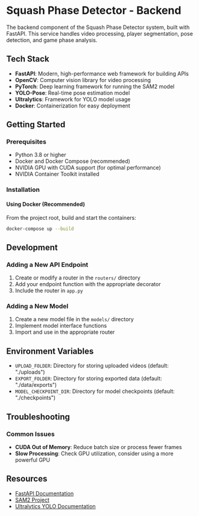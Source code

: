 # Squash Phase Detector - Backend

The backend component of the Squash Phase Detector system, built with FastAPI. This service handles video processing, player segmentation, pose detection, and game phase analysis.

## Tech Stack

- **FastAPI**: Modern, high-performance web framework for building APIs
- **OpenCV**: Computer vision library for video processing
- **PyTorch**: Deep learning framework for running the SAM2 model
- **YOLO-Pose**: Real-time pose estimation model
- **Ultralytics**: Framework for YOLO model usage
- **Docker**: Containerization for easy deployment

## Getting Started

### Prerequisites

- Python 3.8 or higher
- Docker and Docker Compose (recommended)
- NVIDIA GPU with CUDA support (for optimal performance)
- NVIDIA Container Toolkit installed

### Installation

#### Using Docker (Recommended)

From the project root, build and start the containers:

```bash
docker-compose up --build
```

## Development

### Adding a New API Endpoint

1. Create or modify a router in the `routers/` directory
2. Add your endpoint function with the appropriate decorator
3. Include the router in `app.py`

### Adding a New Model

1. Create a new model file in the `models/` directory
2. Implement model interface functions
3. Import and use in the appropriate router

## Environment Variables

- `UPLOAD_FOLDER`: Directory for storing uploaded videos (default: "./uploads")
- `EXPORT_FOLDER`: Directory for storing exported data (default: "./data/exports")
- `MODEL_CHECKPOINT_DIR`: Directory for model checkpoints (default: "./checkpoints")

## Troubleshooting

### Common Issues

- **CUDA Out of Memory**: Reduce batch size or process fewer frames
- **Slow Processing**: Check GPU utilization, consider using a more powerful GPU

## Resources

- [FastAPI Documentation](https://fastapi.tiangolo.com/)
- [SAM2 Project](https://github.com/facebookresearch/segment-anything)
- [Ultralytics YOLO Documentation](https://docs.ultralytics.com/)
